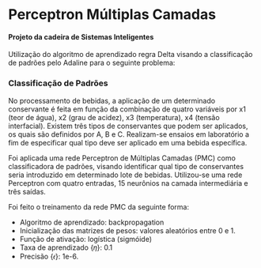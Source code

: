 # Perceptron Múltiplas Camadas

#### Projeto da cadeira de Sistemas Inteligentes

Utilização do algoritmo de aprendizado regra Delta visando a classificação de padrões pelo
Adaline para o seguinte problema:


### Classificação de Padrões

No processamento de bebidas, a aplicação de um determinado conservante é feita em função da combinação de quatro variáveis
por x1 (teor de água), x2 (grau de acidez), x3 (temperatura), x4 (tensão interfacial). Existem três tipos de conservantes 
que podem ser aplicados, os quais são definidos por A, B e C. Realizam-se ensaios em laboratório a fim de especificar qual
tipo deve ser aplicado em uma bebida específica.

Foi aplicada uma rede Perceptron de Múltiplas Camadas (PMC) como classificadora de padrões, visando identificar qual tipo
de conservantes seria introduzido em determinado lote de bebidas. Utilizou-se uma rede Perceptron com quatro entradas, 15
neurônios na camada intermediária e três saídas.

Foi feito o treinamento da rede PMC da seguinte forma:
- Algoritmo de aprendizado: backpropagation
- Inicialização das matrizes de pesos: valores aleatórios entre 0 e 1. 
- Função de ativação: logística (sigmóide)
- Taxa de aprendizado {𝜂}: 0.1
- Precisão {𝜖}: 1e-6.

